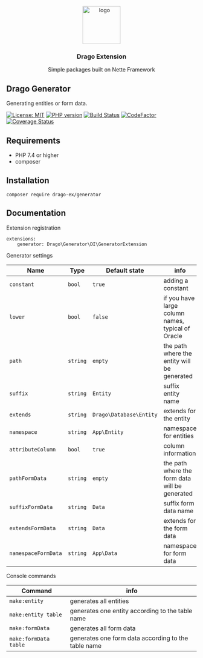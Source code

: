<p align="center">
  <img src="https://avatars0.githubusercontent.com/u/11717487?s=400&u=40ecb522587ebbcfe67801ccb6f11497b259f84b&v=4" width="100" alt="logo">
</p>

<h3 align="center">Drago Extension</h3>
<p align="center">Simple packages built on Nette Framework</p>

## Drago Generator

Generating entities or form data.

[![License: MIT](https://img.shields.io/badge/License-MIT-yellow.svg)](https://raw.githubusercontent.com/drago-ex/generator/master/license.md)
[![PHP version](https://badge.fury.io/ph/drago-ex%2Fgenerator.svg)](https://badge.fury.io/ph/drago-ex%2Fgenerator)
[![Build Status](https://travis-ci.org/drago-ex/generator.svg?branch=master)](https://travis-ci.org/drago-ex/generator)
[![CodeFactor](https://www.codefactor.io/repository/github/drago-ex/generator/badge)](https://www.codefactor.io/repository/github/drago-ex/generator)
[![Coverage Status](https://coveralls.io/repos/github/drago-ex/generator/badge.svg?branch=master)](https://coveralls.io/github/drago-ex/generator?branch=master)

## Requirements

- PHP 7.4 or higher
- composer

## Installation

```
composer require drago-ex/generator
```

## Documentation

Extension registration

```neon
extensions:
	generator: Drago\Generator\DI\GeneratorExtension
```

Generator settings

| Name              | Type             | Default state         | info   
| ------------------| ---------------- | --------------------- | ----------------- |
| `constant`          | `bool`           | `true`                  | adding a constant
| `lower`             | `bool`           | `false`                 | if you have large column names, typical of Oracle
| `path`              | `string`         | `empty`                 | the path where the entity will be generated
| `suffix`            | `string`         | `Entity`                | suffix entity name
| `extends`           | `string`         | `Drago\Database\Entity` | extends for the entity
| `namespace`         | `string`         | `App\Entity`            | namespace for entities
| `attributeColumn`   | `bool`           | `true`                  | column information
| `pathFormData`      | `string`         | `empty`                 | the path where the form data will be generated
| `suffixFormData`    | `string`         | `Data`                  | suffix form data name
| `extendsFormData`   | `string`         | `Data`                  | extends for the form data
| `namespaceFormData` | `string`         | `App\Data`              | namespace for form data

Console commands

| Command               | info   
| --------------------- | -------------- |
| `make:entity`         | generates all entities
| `make:entity table`   | generates one entity according to the table name
| `make:formData`       | generates all form data
| `make:formData table` | generates one form data according to the table name
